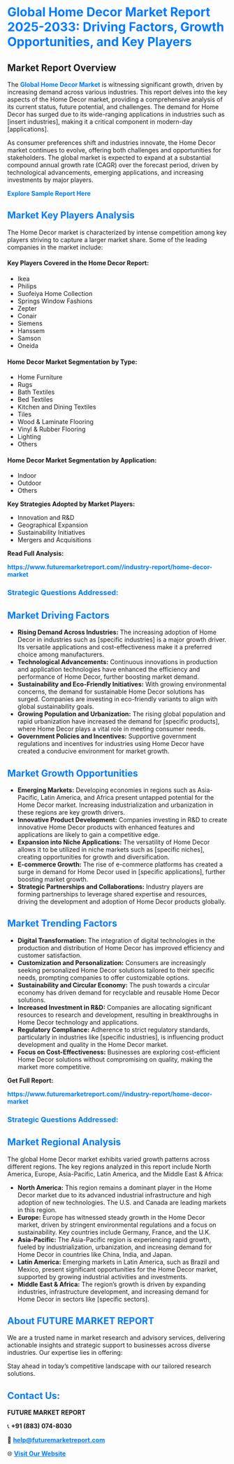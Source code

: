 <h1 style="color: #007BFF;">Global Home Decor Market Report 2025-2033: Driving Factors, Growth Opportunities, and Key Players</h1>

<section id="overview">
<h2>Market Report Overview</h2>
<p>The <a href="https://www.futuremarketreport.com//industry-report/home-decor-market" style="color: #007BFF; text-decoration: none;"><strong>Global Home Decor Market</strong></a> is witnessing significant growth, driven by increasing demand across various industries. This report delves into the key aspects of the Home Decor market, providing a comprehensive analysis of its current status, future potential, and challenges. The demand for Home Decor has surged due to its wide-ranging applications in industries such as [insert industries], making it a critical component in modern-day [applications].</p>
<p>As consumer preferences shift and industries innovate, the Home Decor market continues to evolve, offering both challenges and opportunities for stakeholders. The global market is expected to expand at a substantial compound annual growth rate (CAGR) over the forecast period, driven by technological advancements, emerging applications, and increasing investments by major players.</p>
</section>

<section id="overview">
<p><a href="https://www.futuremarketreport.com//request-sample/reportId=54389" style="color: #007BFF; text-decoration: none;"><strong>Explore Sample Report Here</strong></a></p>
</section>

<section id="key-players">
<h2 style="color: #007BFF;">Market Key Players Analysis</h2>
<p>The Home Decor market is characterized by intense competition among key players striving to capture a larger market share. Some of the leading companies in the market include:</p>
<h4>Key Players Covered in the Home Decor Report:</h4>
<ul><li>Ikea</li><li>Philips</li><li>Suofeiya Home Collection</li><li>Springs Window Fashions</li><li>Zepter</li><li>Conair</li><li>Siemens</li><li>Hanssem</li><li>Samson</li><li>Oneida</li></ul>
<h4>Home Decor Market Segmentation by Type:</h4>
<ul><li>Home Furniture</li><li>Rugs</li><li>Bath Textiles</li><li>Bed Textiles</li><li>Kitchen and Dining Textiles</li><li>Tiles</li><li>Wood &amp; Laminate Flooring</li><li>Vinyl &amp; Rubber Flooring</li><li>Lighting</li><li>Others</li></ul>

<h4>Home Decor Market Segmentation by Application:</h4>
<ul><li>Indoor</li><li>Outdoor</li><li>Others</li></ul>
<p><strong>Key Strategies Adopted by Market Players:</strong></p>
<ul>
<li>Innovation and R&D</li>
<li>Geographical Expansion</li>
<li>Sustainability Initiatives</li>
<li>Mergers and Acquisitions</li>
</ul>
</section>

<section>
<p><strong>Read Full Analysis: </strong></p><a href="https://www.futuremarketreport.com//industry-report/home-decor-market" style="color: #007BFF; text-decoration: none;"><strong>https://www.futuremarketreport.com//industry-report/home-decor-market</strong></a>
<h3 style="color: #007BFF;">Strategic Questions Addressed:</h3>
</section>

<section id="driving-factors">
<h2 style="color: #007BFF;">Market Driving Factors</h2>
<ul>
<li><strong>Rising Demand Across Industries:</strong> The increasing adoption of Home Decor in industries such as [specific industries] is a major growth driver. Its versatile applications and cost-effectiveness make it a preferred choice among manufacturers.</li>
<li><strong>Technological Advancements:</strong> Continuous innovations in production and application technologies have enhanced the efficiency and performance of Home Decor, further boosting market demand.</li>
<li><strong>Sustainability and Eco-Friendly Initiatives:</strong> With growing environmental concerns, the demand for sustainable Home Decor solutions has surged. Companies are investing in eco-friendly variants to align with global sustainability goals.</li>
<li><strong>Growing Population and Urbanization:</strong> The rising global population and rapid urbanization have increased the demand for [specific products], where Home Decor plays a vital role in meeting consumer needs.</li>
<li><strong>Government Policies and Incentives:</strong> Supportive government regulations and incentives for industries using Home Decor have created a conducive environment for market growth.</li>
</ul>
</section>

<section id="growth-opportunities">
<h2 style="color: #007BFF;">Market Growth Opportunities</h2>
<ul>
<li><strong>Emerging Markets:</strong> Developing economies in regions such as Asia-Pacific, Latin America, and Africa present untapped potential for the Home Decor market. Increasing industrialization and urbanization in these regions are key growth drivers.</li>
<li><strong>Innovative Product Development:</strong> Companies investing in R&D to create innovative Home Decor products with enhanced features and applications are likely to gain a competitive edge.</li>
<li><strong>Expansion into Niche Applications:</strong> The versatility of Home Decor allows it to be utilized in niche markets such as [specific niches], creating opportunities for growth and diversification.</li>
<li><strong>E-commerce Growth:</strong> The rise of e-commerce platforms has created a surge in demand for Home Decor used in [specific applications], further boosting market growth.</li>
<li><strong>Strategic Partnerships and Collaborations:</strong> Industry players are forming partnerships to leverage shared expertise and resources, driving the development and adoption of Home Decor products globally.</li>
</ul>
</section>

<section id="trending-factors">
<h2 style="color: #007BFF;">Market Trending Factors</h2>
<ul>
<li><strong>Digital Transformation:</strong> The integration of digital technologies in the production and distribution of Home Decor has improved efficiency and customer satisfaction.</li>
<li><strong>Customization and Personalization:</strong> Consumers are increasingly seeking personalized Home Decor solutions tailored to their specific needs, prompting companies to offer customizable options.</li>
<li><strong>Sustainability and Circular Economy:</strong> The push towards a circular economy has driven demand for recyclable and reusable Home Decor solutions.</li>
<li><strong>Increased Investment in R&D:</strong> Companies are allocating significant resources to research and development, resulting in breakthroughs in Home Decor technology and applications.</li>
<li><strong>Regulatory Compliance:</strong> Adherence to strict regulatory standards, particularly in industries like [specific industries], is influencing product development and quality in the Home Decor market.</li>
<li><strong>Focus on Cost-Effectiveness:</strong> Businesses are exploring cost-efficient Home Decor solutions without compromising on quality, making the market more competitive.</li>
</ul>
</section>

<section>
<p><strong>Get Full Report: </strong></p><a href="https://www.futuremarketreport.com//industry-report/home-decor-market" style="color: #007BFF; text-decoration: none;"><strong>https://www.futuremarketreport.com//industry-report/home-decor-market</strong></a>
<h3 style="color: #007BFF;">Strategic Questions Addressed:</h3>
</section>


<section id="regional-analysis">
<h2 style="color: #007BFF;">Market Regional Analysis</h2>
<p>The global Home Decor market exhibits varied growth patterns across different regions. The key regions analyzed in this report include North America, Europe, Asia-Pacific, Latin America, and the Middle East & Africa:</p>
<ul>
<li><strong>North America:</strong> This region remains a dominant player in the Home Decor market due to its advanced industrial infrastructure and high adoption of new technologies. The U.S. and Canada are leading markets in this region.</li>
<li><strong>Europe:</strong> Europe has witnessed steady growth in the Home Decor market, driven by stringent environmental regulations and a focus on sustainability. Key countries include Germany, France, and the U.K.</li>
<li><strong>Asia-Pacific:</strong> The Asia-Pacific region is experiencing rapid growth, fueled by industrialization, urbanization, and increasing demand for Home Decor in countries like China, India, and Japan.</li>
<li><strong>Latin America:</strong> Emerging markets in Latin America, such as Brazil and Mexico, present significant opportunities for the Home Decor market, supported by growing industrial activities and investments.</li>
<li><strong>Middle East & Africa:</strong> The region’s growth is driven by expanding industries, infrastructure development, and increasing demand for Home Decor in sectors like [specific sectors].</li>
</ul>
</section>

<footer>
<h2 style="color: #007BFF;">About FUTURE MARKET REPORT</h2>
<p>We are a trusted name in market research and advisory services, delivering actionable insights and strategic support to businesses across diverse industries. Our expertise lies in offering:</p>

<p>Stay ahead in today’s competitive landscape with our tailored research solutions.</p>

<h2 style="color: #007BFF;">Contact Us:</h2>
<p><strong>FUTURE MARKET REPORT</strong></p>
<p>📞 <strong>+91 (883) 074-8030</strong></p>
<p>📧 <strong><a href="mailto:help@futuremarketreport.com" style="color: #007BFF;">help@futuremarketreport.com</a></strong></p>
<p>🌐 <strong><a href="https://www.futuremarketreport.com/" style="color: #007BFF;">Visit Our Website</a></strong></p>
</footer>